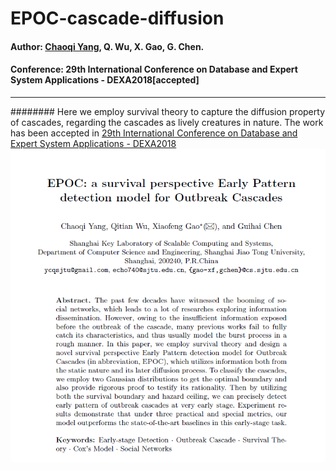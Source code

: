 # EPOC-cascade-diffusion
#### Author: <a href="http://chaoqiyang.com">Chaoqi Yang</a>, Q. Wu, X. Gao, G. Chen.
#### Conference: 29th International Conference on Database and Expert System Applications - DEXA2018[accepted]
---
######## Here we employ survival theory to capture the diffusion property of cascades, regarding the cascades as lively creatures in nature. The work has been accepted in <a href="http://www.dexa.org/accepted_papers/678">29th International Conference on Database and Expert System Applications - DEXA2018</a>
<img src="abstract.png">


